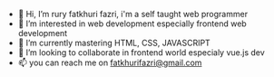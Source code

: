 - 👋 Hi, I’m rury fatkhuri fazri, i'm a self taught web programmer
- 👀 I’m interested in web development especially frontend web development
- 🌱 I’m currently mastering HTML, CSS, JAVASCRIPT
- 💞️ I’m looking to collaborate in frontend world especialy vue.js dev
- 📫 you can reach me on fatkhurifazri@gmail.com

<!---
sflakes/sflakes is a ✨ special ✨ repository because its `README.md` (this file) appears on your GitHub profile.
You can click the Preview link to take a look at your changes.
--->
